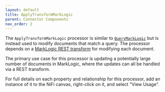 ```yaml
---
layout: default
title: ApplyTransformMarkLogic
parent: Connector Components
nav_order: 2
---
```


The `ApplyTransformMarkLogic` processor is similar to [`QueryMarkLogic`](query.md) but is instead used to modify 
documents that match a query. The processor depends on a 
[MarkLogic REST transform](https://docs.marklogic.com/guide/rest-dev/transforms) for modifying each document. 

The primary use case for this processor is updating a potentially large number of documents in MarkLogic, where the
updates can all be handled via a REST transform.

For full details on each property and relationship for this processor, add an instance of it to the NiFi canvas,
right-click on it, and select "View Usage".
